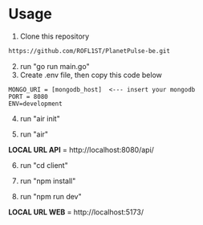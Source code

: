 # Usage

1. Clone this repository

```markdown
https://github.com/ROFL1ST/PlanetPulse-be.git
```
2. run "go run main.go"
3. Create .env file, then copy this code below

```dotenv
MONGO_URI = [mongodb_host]  <--- insert your mongodb
PORT = 8080
ENV=development
```

4. run "air init"

5. run "air"

**LOCAL URL API** = http://localhost:8080/api/

6. run "cd client"

7. run "npm install"

8. run "npm run dev"

**LOCAL URL WEB** = http://localhost:5173/


